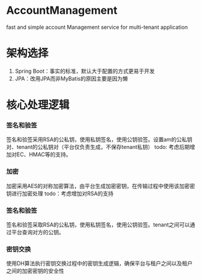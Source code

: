 # AccountManagement
fast and simple account Management service for multi-tenant application

# 架构选择
1. Spring Boot：事实的标准，默认大于配置的方式更易于开发
2. JPA：改用JPA而非MyBatis的原因主要是因为懒

# 核心处理逻辑
### 签名和验签
签名和验签采用RSA的公私钥，使用私钥签名，使用公钥验签。设置am的公私钥对、tenant的公私钥对（平台仅负责生成，不保存tenant私钥）
todo: 考虑后期增加对EC、HMAC等的支持。
### 加密
加密采用AES的对称加密算法，由平台生成加密密钥，在传输过程中使用该加密密钥进行加密处理
todo：考虑增加对RSA的支持

### 签名和验签
签名和验签采取RSA的公私钥，使用私钥签名，使用公钥验签。tenant之间可以通过平台查询对方的公钥。

### 密钥交换
使用DH算法执行密钥交换过程中的密钥生成逻辑，确保平台与租户之间以及租户之间的加密密钥的安全性